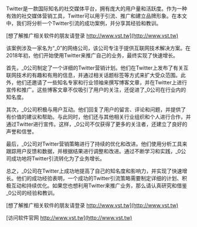 Twitter是一款国际知名的社交媒体平台，拥有庞大的用户量和活跃度。作为一种有效的社交媒体营销工具，Twitter可以用于引流、推广和建立品牌形象。在本文中，我们将分析一个Twitter引流的成功案例，并分享其经验和教训。

[想了解推广相关软件的朋友请登录 http://www.vst.tw](http://www.vst.tw)

该案例涉及一家名为“_0”的网络公司，该公司专注于提供互联网技术解决方案。在2018年初，他们开始使用Twitter来推广自己的业务，最终实现了快速增长。

首先，_0公司制定了一个详细的Twitter营销计划。他们在Twitter上发布了有关互联网技术的有趣和有用的信息，并通过相关话题标签等方式来扩大受众范围。此外，他们还邀请了一些知名专家和行业领袖来撰写博客文章，并在Twitter上进行宣传和推广。这些博客文章不仅吸引了用户的关注，还促进了_0公司在行业内的知名度。

其次，_0公司积极与用户互动。他们回复了用户的留言、评论和问题，并提供了有价值的建议和帮助。与此同时，他们还与其他相关行业组织和个人进行合作，并通过Twitter进行宣传。这样，_0公司不仅获得了更多的关注者，还建立了良好的声誉和信誉。

最后，_0公司对Twitter营销策略进行了持续的优化和改进。他们使用分析工具来跟踪用户反馈和数据，并根据结果进行调整和改进。通过不断学习和实践，_0公司成功地将Twitter引流转化为了业务增长。

总之，_0公司在Twitter上成功地提高了自己的知名度和影响力，并实现了快速增长。他们的成功经验表明，一个成功的Twitter引流策略需要制定详细的计划、积极互动和持续优化。如果您也想利用Twitter来推广业务，那么请认真研究和借鉴_0公司的经验和教训。

[想了解推广相关软件的朋友请登录 http://www.vst.tw](http://www.vst.tw)


[访问软件官网 http://www.vst.tw](http://www.vst.tw)
